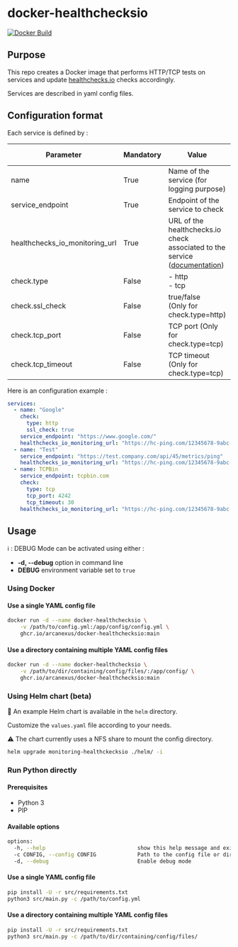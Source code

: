 # docker-healthchecksio

[![Docker Build](https://github.com/Arcanexus/docker-healthchecksio/actions/workflows/docker-publish.yml/badge.svg)](https://github.com/Arcanexus/docker-healthchecksio/actions/workflows/docker-publish.yml)

## Purpose

This repo creates a Docker image that performs HTTP/TCP tests on services and update [healthchecks.io](https://healthchecks.io) checks accordingly.

Services are described in yaml config files.

## Configuration format
Each service is defined by :

|Parameter   |Mandatory|Value   |Default value|
|---|---|---|---|
|name |True|Name of the service (for logging purpose)||
|service_endpoint|True|Endpoint of the service to check                                  ||
|healthchecks_io_monitoring_url|True|URL of the healthchecks.io check associated to the service ([documentation](https://healthchecks.io/docs/http_api/#success-uuid))  ||
|check.type|False|- http<br>- tcp|http|
|check.ssl_check|False|true/false<br>(Only for check.type=http)|true|
|check.tcp_port|False|TCP port (Only for check.type=tcp)|80|
|check.tcp_timeout|False|TCP timeout (Only for check.type=tcp)|5|


Here is an configuration example :
```yaml
services:
  - name: "Google"
    check:
      type: http
      ssl_check: true
    service_endpoint: "https://www.google.com/"
    healthchecks_io_monitoring_url: "https://hc-ping.com/12345678-9abc-defg-hijk-lmnopqrstuv"
  - name: "Test"
    service_endpoint: "https://test.company.com/api/45/metrics/ping"
    healthchecks_io_monitoring_url: "https://hc-ping.com/12345678-9abc-defg-hijk-zzzzzzzzzzz"
  - name: TCPBin
    service_endpoint: tcpbin.com
    check:
      type: tcp
      tcp_port: 4242
      tcp_timeout: 30
    healthchecks_io_monitoring_url: "https://hc-ping.com/12345678-9abc-defg-hijk-zzzzzzzzzzz"
```

## Usage

:information_source: : DEBUG Mode can be activated using either :
- **-d, --debug** option in command line
- **DEBUG** environment variable set to `true`

### Using Docker
#### Use a single YAML config file
```bash
docker run -d --name docker-healthchecksio \
    -v /path/to/config.yml:/app/config/config.yml \
    ghcr.io/arcanexus/docker-healthchecksio:main
```

#### Use a directory containing multiple YAML config files
```bash
docker run -d --name docker-healthchecksio \
    -v /path/to/dir/containing/config/files/:/app/config/ \
    ghcr.io/arcanexus/docker-healthchecksio:main
```

### Using Helm chart (beta)
:construction: An example Helm chart is available in the `helm` directory. 

Customize the `values.yaml` file according to your needs.

:warning: The chart currently uses a NFS share to mount the config directory.

```bash
helm upgrade monitoring-healthckecksio ./helm/ -i
```

### Run Python directly

#### Prerequisites
- Python 3
- PIP

#### Available options
```bash
options:
  -h, --help                             show this help message and exit
  -c CONFIG, --config CONFIG             Path to the config file or directory
  -d, --debug                            Enable debug mode
```

#### Use a single YAML config file

```bash
pip install -U -r src/requirements.txt
python3 src/main.py -c /path/to/config.yml
```

#### Use a directory containing multiple YAML config files

```bash
pip install -U -r src/requirements.txt
python3 src/main.py -c /path/to/dir/containing/config/files/
```
